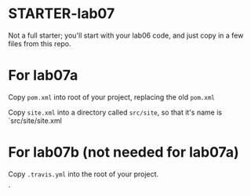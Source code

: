 # STARTER-lab07

Not a full starter; you'll start with your lab06 code, and just copy in a few files from this repo.

# For lab07a

Copy `pom.xml` into root of your project, replacing the old `pom.xml`

Copy `site.xml` into a directory called `src/site`, so that it's name is `src/site/site.xml

# For lab07b (not needed for lab07a)

Copy `.travis.yml` into the root of your project.

`
